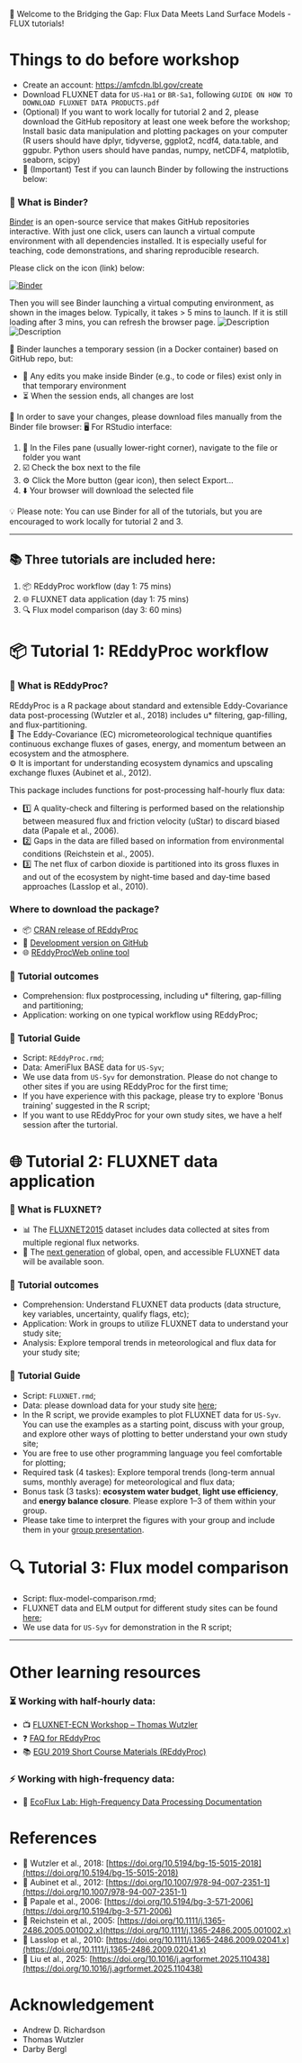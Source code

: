 
👋 Welcome to the Bridging the Gap: Flux Data Meets Land Surface Models - FLUX tutorials!

# Things to do before workshop 
- Create an account: https://amfcdn.lbl.gov/create
- Download FLUXNET data for `US-Ha1` or `BR-Sa1`, following `GUIDE ON HOW TO DOWNLOAD FLUXNET DATA PRODUCTS.pdf`
- (Optional) If you want to work locally for tutorial 2 and 2, please download the GitHub repository at least one week before the workshop; Install basic data manipulation and plotting packages on your computer (R users should have dplyr, tidyverse, ggplot2, ncdf4, data.table, and ggpubr. Python users should have pandas, numpy, netCDF4, matplotlib, seaborn, scipy)
- 🌸 (Important) Test if you can launch Binder by following the instructions below:

### 🔗 What is Binder?
[Binder](https://mybinder.org/) is an open-source service that makes GitHub repositories interactive.
With just one click, users can launch a virtual compute environment with all dependencies installed. It is especially useful for teaching, code demonstrations, and sharing reproducible research. 

Please click on the icon (link) below:

[![Binder](https://mybinder.org/badge_logo.svg)](https://mybinder.org/v2/gh/YujieLiu666/FCC_workshop_flux_test/main?urlpath=rstudio&reset=1&fake=128)

Then you will see Binder launching a virtual computing environment, as shown in the images below. Typically, it takes > 5 mins to launch. If it is still loading after 3 mins, you can refresh the browser page.
![Description](image/launching_binder.png)
![Description](image/Rstudio.png)

🧪 Binder launches a temporary session (in a Docker container) based on GitHub repo, but:
- 📝 Any edits you make inside Binder (e.g., to code or files) exist only in that temporary environment
- ⏳ When the session ends, all changes are lost

💾 In order to save your changes, please download files manually from the Binder file browser:
🖥️ For RStudio interface:
1.	📁 In the Files pane (usually lower-right corner), navigate to the file or folder you want
2.	☑️ Check the box next to the file
3.	⚙️ Click the More button (gear icon), then select Export...
4.	⬇️ Your browser will download the selected file

💡 Please note: You can use Binder for all of the tutorials, but you are encouraged to work locally for tutorial 2 and 3.

________________________________________
## 📚 Three tutorials are included here:
1. 📦 REddyProc workflow (day 1: 75 mins)
2. 🌐 FLUXNET data application (day 1: 75 mins)
3. 🔍 Flux model comparison (day 3: 60 mins)





# 📦 Tutorial 1: REddyProc workflow
### 🔗 What is REddyProc?
REddyProc is a R package about standard and extensible Eddy-Covariance data post-processing (Wutzler et al., 2018) includes u* filtering, gap-filling, and flux-partitioning.  
🌿 The Eddy-Covariance (EC) micrometeorological technique quantifies continuous exchange fluxes of gases, energy, and momentum between an ecosystem and the atmosphere.  
⚙️ It is important for understanding ecosystem dynamics and upscaling exchange fluxes (Aubinet et al., 2012).  

This package includes functions for post-processing half-hourly flux data:
- 1️⃣ A quality-check and filtering is performed based on the relationship between measured flux and friction velocity (uStar) to discard biased data (Papale et al., 2006).  
- 2️⃣ Gaps in the data are filled based on information from environmental conditions (Reichstein et al., 2005).  
- 3️⃣ The net flux of carbon dioxide is partitioned into its gross fluxes in and out of the ecosystem by night-time based and day-time based approaches (Lasslop et al., 2010).

### Where to download the package?
- 📦 [CRAN release of REddyProc](https://cran.r-project.org/web/packages/REddyProc/index.html)  
- 🚧 [Development version on GitHub](https://github.com/EarthyScience/REddyProc)  
- 🌐 [REddyProcWeb online tool](https://www.bgc-jena.mpg.de/5622399/REddyProc)
### 🎯 Tutorial outcomes
- Comprehension: flux postprocessing, including u* filtering, gap-filling and partitioning;
- Application: working on one typical workflow using REddyProc;

### 📘 Tutorial Guide
- Script: `REddyProc.rmd`;
- Data: AmeriFlux BASE data for `US-Syv`;
- We use data from `US-Syv` for demonstration. Please do not change to other sites if you are using REddyProc for the first time;
- If you have experience with this package, please try to explore 'Bonus training' suggested in the R script;
- If you want to use REddyProc for your own study sites, we have a helf session after the turtorial.
  
# 🌐 Tutorial 2: FLUXNET data application
### 🔗 What is FLUXNET?
- 📊 The [FLUXNET2015](https://fluxnet.org/data/fluxnet2015-dataset/) dataset includes data collected at sites from multiple regional flux networks. 
- 🚀 The [next generation](https://fluxnet.org/2024/09/17/announcing-the-fluxnet-data-system-initiative/) of global, open, and accessible FLUXNET data will be available soon.
### 🎯 Tutorial outcomes
- Comprehension: Understand FLUXNET data products (data structure, key variables, uncertainty, qualify flags, etc);
- Application: Work in groups to utilize FLUXNET data to understand your study site;
- Analysis: Explore temporal trends in meteorological and flux data for your study site; 

### 📘 Tutorial Guide
- Script: `FLUXNET.rmd`;
- Data: please download data for your study site [here](https://drive.google.com/drive/folders/19XyadKuvngJOKJHWAuCEHk5Et7oZf5VI);
- In the R script, we provide examples to plot FLUXNET data for `US-Syv`. You can use the examples as a starting point, discuss with your group, and explore other ways of plotting to better understand your own study site;
- You are free to use other programming language you feel comfortable for plotting;
- Required task (4 taskes): Explore temporal trends (long-term annual sums, monthly average) for meteorological and flux data;
- Bonus task (3 tasks): **ecosystem water budget**, **light use efficiency**, and **energy balance closure**. Please explore 1–3 of them within your group.
- Please take time to interpret the figures with your group and include them in your [group presentation](https://drive.google.com/drive/folders/19XyadKuvngJOKJHWAuCEHk5Et7oZf5VI?usp=drive_link).


# 🔍 Tutorial 3: Flux model comparison 
- Script: flux-model-comparison.rmd;
- FLUXNET data and ELM output for different study sites can be found [here](https://drive.google.com/drive/folders/19XyadKuvngJOKJHWAuCEHk5Et7oZf5VI);
- We use data for `US-Syv` for demonstration in the R script;
  
---

# Other learning resources
### ⏳ Working with half-hourly data:  
- 📺 [FLUXNET-ECN Workshop – Thomas Wutzler](https://www.youtube.com/watch?v=-b0vc4u8kls)
- ❓ [FAQ for REddyProc](https://www.bgc-jena.mpg.de/5629512/FAQ)
- 📚 [EGU 2019 Short Course Materials (REddyProc)](https://github.com/bgctw/EGU19EddyCourse/tree/master)
### ⚡ Working with high-frequency data:
- 🔬 [EcoFlux Lab: High-Frequency Data Processing Documentation](https://ecoflux-lab.github.io/PipelineDocumentation/PipelineDocumentation.html)

# References
- 🔸 Wutzler et al., 2018: [https://doi.org/10.5194/bg-15-5015-2018](https://doi.org/10.5194/bg-15-5015-2018)  
- 🔸 Aubinet et al., 2012: [https://doi.org/10.1007/978-94-007-2351-1](https://doi.org/10.1007/978-94-007-2351-1)  
- 🔸 Papale et al., 2006: [https://doi.org/10.5194/bg-3-571-2006](https://doi.org/10.5194/bg-3-571-2006)  
- 🔸 Reichstein et al., 2005: [https://doi.org/10.1111/j.1365-2486.2005.001002.x](https://doi.org/10.1111/j.1365-2486.2005.001002.x) 
- 🔸 Lasslop et al., 2010: [https://doi.org/10.1111/j.1365-2486.2009.02041.x](https://doi.org/10.1111/j.1365-2486.2009.02041.x)
- 🔸 Liu et al., 2025: [https://doi.org/10.1016/j.agrformet.2025.110438](https://doi.org/10.1016/j.agrformet.2025.110438)

# Acknowledgement
- Andrew D. Richardson
- Thomas Wutzler
- Darby Bergl

